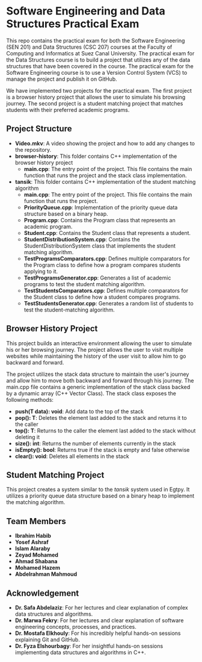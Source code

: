 # Software Engineering and Data Structures Practical Exam

This repo contains the practical exam for both the Software Engineering (SEN 201) and Data Structures (CSC 207) courses at the Faculty of Computing and Informatics at Suez Canal University. The practical exam for the Data Structures course is to build a project that utilizes any of the data structures that have been covered in the course. The practical exam for the Software Engineering course is to use a Version Control System (VCS) to manage the project and publish it on GitHub.

We have implemented two projects for the practical exam. The first project is a browser history project that allows the user to simulate his browsing journey. The second project is a student matching project that matches students with their preferred academic programs.

## Project Structure

- **Video.mkv**: A video showing the project and how to add any changes to the repository.
- **browser-history**: This folder contains C++ implementation of the browser history project
  - **main.cpp**: The entry point of the project. This file contains the main function that runs the project and the stack class implementation.
- **tansik**: This folder contains C++ implementation of the student matching algorithm
  - **main.cpp**: The entry point of the project. This file contains the main function that runs the project.
  - **PriorityQueue.cpp**: Implementation of the priority queue data structure based on a binary heap.
  - **Program.cpp**: Contains the Program class that represents an academic program.
  - **Student.cpp**: Contains the Student class that represents a student.
  - **StudentDistributionSystem.cpp**: Contains the StudentDistributionSystem class that implements the student matching algorithm.
  - **TestProgramsComparators.cpp**: Defines multiple comparators for the Program class to define how a program compares students applying to it.
  - **TestProgramsGenerator.cpp**: Generates a list of academic programs to test the student matching algorithm.
  - **TestStudentsComparators.cpp**: Defines multiple comparators for the Student class to define how a student compares programs.
  - **TestStudentsGenerator.cpp**: Generates a random list of students to test the student-matching algorithm.

## Browser History Project

This project builds an interactive environment allowing the user to simulate his or her browsing journey. The project allows the user to visit multiple websites while maintaining the history of the user visit to allow him to go backward and forward.

The project utilizes the stack data structure to maintain the user's journey and allow him to move both backward and forward through his journey. The main.cpp file contains a generic implementation of the stack class backed by a dynamic array (C++ Vector Class). The stack class exposes the following methods:

- **push(T data): void**:  Add data to the top of the stack
- **pop(): T**: Deletes the element last added to the stack and returns it to the caller
- **top(): T**: Returns to the caller the element last added to the stack without deleting it
- **size(): int**: Returns the number of elements currently in the stack
- **isEmpty(): bool**: Returns true if the stack is empty and false otherwise
- **clear(): void**: Deletes all elements in the stack

## Student Matching Project

This project creates a system similar to the *tansik* system used in Egtpy. It utilizes a priority queue data structure based on a binary heap to implement the matching algorithm.

## Team Members

- **Ibrahim Habib**
- **Yosef Ashraf**
- **Islam Alaraby**
- **Zeyad Mohamed**
- **Ahmad Shabana**
- **Mohamed Hazem**
- **Abdelrahman Mahmoud**

## Acknowledgement

- **Dr. Safa Abdelaziz**: For her lectures and clear explanation of complex data structures and algorithms.
- **Dr. Marwa Fekry**: For her lectures and clear explanation of software engineering concepts, processes, and practices.
- **Dr. Mostafa Elkhouly**: For his incredibly helpful hands-on sessions explaining Git and GitHub.
- **Dr. Fyza Elshourbagy**: For her insightful hands-on sessions implementing data structures and algorithms in C++.
